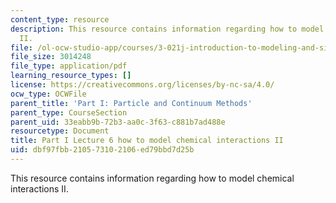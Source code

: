 ```yaml
---
content_type: resource
description: This resource contains information regarding how to model chemical interactions
  II.
file: /ol-ocw-studio-app/courses/3-021j-introduction-to-modeling-and-simulation-spring-2012/dbf97fbb210573102106ed79bbd7d25b_MIT3_021JS12_P1_L6.pdf
file_size: 3014248
file_type: application/pdf
learning_resource_types: []
license: https://creativecommons.org/licenses/by-nc-sa/4.0/
ocw_type: OCWFile
parent_title: 'Part I: Particle and Continuum Methods'
parent_type: CourseSection
parent_uid: 33eabb9b-72b3-aa0c-3f63-c881b7ad488e
resourcetype: Document
title: Part I Lecture 6 how to model chemical interactions II
uid: dbf97fbb-2105-7310-2106-ed79bbd7d25b
---
```

This resource contains information regarding how to model chemical interactions II.